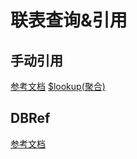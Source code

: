 # 联表查询&引用

## 手动引用

[参考文档](https://www.mongodb.com/zh-cn/docs/manual/reference/database-references/#manual-references)
[$lookup(聚合)](https://www.mongodb.com/zh-cn/docs/manual/reference/operator/aggregation/lookup/#mongodb-pipeline-pipe.-lookup)

## DBRef

[参考文档](https://www.mongodb.com/zh-cn/docs/manual/reference/database-references/#dbrefs)